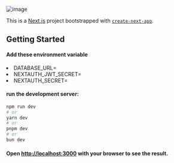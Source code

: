 ![image](https://github.com/Pankaj-krCP/twitter-clone/assets/81906340/fc6a11df-b1f2-4288-ac3a-4c81af732b41)


This is a [Next.js](https://nextjs.org/) project bootstrapped with [`create-next-app`](https://github.com/vercel/next.js/tree/canary/packages/create-next-app).

## Getting Started

#### Add these environment variable

<li>DATABASE_URL=
<li>NEXTAUTH_JWT_SECRET=
<li>NEXTAUTH_SECRET=

#### run the development server:

```bash
npm run dev
# or
yarn dev
# or
pnpm dev
# or
bun dev
```

#### Open [http://localhost:3000](http://localhost:3000) with your browser to see the result.
